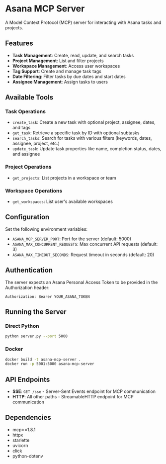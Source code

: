 # Asana MCP Server

A Model Context Protocol (MCP) server for interacting with Asana tasks and projects.

## Features

- **Task Management**: Create, read, update, and search tasks
- **Project Management**: List and filter projects
- **Workspace Management**: Access user workspaces
- **Tag Support**: Create and manage task tags
- **Date Filtering**: Filter tasks by due dates and start dates
- **Assignee Management**: Assign tasks to users

## Available Tools

### Task Operations
- `create_task`: Create a new task with optional project, assignee, dates, and tags
- `get_task`: Retrieve a specific task by ID with optional subtasks
- `search_tasks`: Search for tasks with various filters (keywords, dates, assignee, project, etc.)
- `update_task`: Update task properties like name, completion status, dates, and assignee

### Project Operations
- `get_projects`: List projects in a workspace or team

### Workspace Operations
- `get_workspaces`: List user's available workspaces

## Configuration

Set the following environment variables:

- `ASANA_MCP_SERVER_PORT`: Port for the server (default: 5000)
- `ASANA_MAX_CONCURRENT_REQUESTS`: Max concurrent API requests (default: 3)
- `ASANA_MAX_TIMEOUT_SECONDS`: Request timeout in seconds (default: 20)

## Authentication

The server expects an Asana Personal Access Token to be provided in the Authorization header:

```
Authorization: Bearer YOUR_ASANA_TOKEN
```

## Running the Server

### Direct Python
```bash
python server.py --port 5000
```

### Docker
```bash
docker build -t asana-mcp-server .
docker run -p 5001:5000 asana-mcp-server
```

## API Endpoints

- **SSE**: `GET /sse` - Server-Sent Events endpoint for MCP communication
- **HTTP**: All other paths - StreamableHTTP endpoint for MCP communication

## Dependencies

- mcp>=1.8.1
- httpx
- starlette
- uvicorn
- click
- python-dotenv 